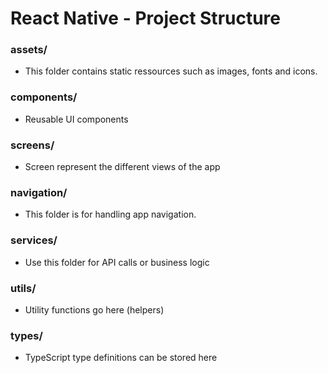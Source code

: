 # React Native - Project Structure

### assets/ 
  - This folder contains static ressources such as images, fonts and icons. 
### components/
  - Reusable UI components
### screens/
  - Screen represent the different views of the app
### navigation/
  - This folder is for handling app navigation.
### services/
  - Use this folder for API calls or business logic
### utils/ 
  - Utility functions go here (helpers)
### types/
  - TypeScript type definitions can be stored here